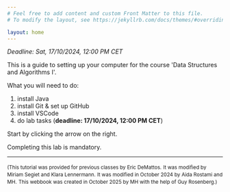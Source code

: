 ```yaml
---
# Feel free to add content and custom Front Matter to this file.
# To modify the layout, see https://jekyllrb.com/docs/themes/#overriding-theme-defaults

layout: home
---
```


*Deadline: Sat, 17/10/2024, 12:00 PM CET*

This is a guide to setting up your computer for the course 'Data Structures and Algorithms I'.

What you will need to do:

1. install Java
2. install Git & set up GitHub
3. install VSCode
4. do lab tasks (**deadline: 17/10/2024, 12:00 PM CET**)

Start by clicking the arrow on the right.

Completing this lab is mandatory.

---

<small>(This tutorial was provided for previous classes by Eric DeMattos.</small>
<small>It was modified by Miriam Segiet and Klara Lennermann.</small>
<small>It was modified in October 2024 by Aida Rostami and MH.</small>
<small>This webbook was created in October 2025 by MH with the help of Guy Rosenberg.)</small>